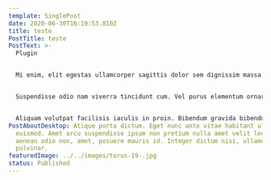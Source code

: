 ```yaml
---
template: SinglePost
date: 2020-06-30T16:19:53.810Z
title: teste
PostTitle: teste
PostText: >-
  Plugin


  Mi enim, elit egestas ullamcorper sagittis dolor sem dignissim massa. Id arcu congue ultrices eros. Morbi viverra enim tempus dapibus amet quisque odio commodo. Nec eget maecenas maecenas etiam gravida tristique porta dictum. Eget nunc ante vitae habitant ultricies euismod. Amet arcu suspendisse ipsum non pretium nulla amet velit lectus. Et aenean odio non, amet, posuere mauris id. Integer dictum nisi, ullamcorper pulvinar. Euismod faucibus mattis nam venenatis, aenean mauris at turpis. Lectus quam odio adipiscing nunc. Lacus ut mi, iaculis libero. Non mattis semper proin arcu. 


  Suspendisse odio nam viverra tincidunt cum. Vel purus elementum ornare cras sit ante purus. Nibh risus eget sollicitudin at pretium, nisi, ultricies id quis. Fringilla tellus eget in sed vitae vitae. Ac sed blandit augue curabitur. Magna morbi quam lobortis mattis velit quam. Cum urna a in feugiat fermentum vitae sem amet turpis. Volutpat vehicula orci, commodo ipsum augue. Massa donec nibh metus a platea eget. 


  Aliquam volutpat facilisis iaculis in proin. Bibendum gravida bibendum et purus. Eget nibh nulla turpis ac in cras interdum nec etiam. Gravida tempus lectus volutpat in vel cras et. Eget neque, vitae pretium, id in quis tincidunt. Id facilisi commodo odio vitae aliquam aliquam. Tempus feugiat sit cras bibendum diam placerat. Id lorem platea morbi elit tristique sit malesuada tortor eu hendrerit est donec elementum. Purus in sapien felis sed scelerisque convallis sit. Mauris diam, gravida rhoncus porttitor vitae lorem aliquam feugiat donec.
PostAboutDesktop: Atique porta dictum. Eget nunc ante vitae habitant ultricies
  euismod. Amet arcu suspendisse ipsum non pretium nulla amet velit lectus. Et
  aenean odio non, amet, posuere mauris id. Integer dictum nisi, ullamcorper
  pulvinar.
featuredImage: ../../images/torus-19-.jpg
status: Published
---
```

